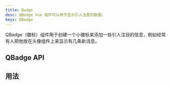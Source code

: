 ```yaml
---
title: Badge
desc: QBadge Vue 组件可以用于显示引人注意的数据。
keys: QBadge
---
```


QBadge（徽标）组件用于创建一个小徽标来添加一些引人注目的信息，例如经常有人把他放在头像组件上来显示有几条新消息。

## QBadge API

<doc-api file="QBadge" />

## 用法

<doc-example title="基础用法" file="QBadge/Basic" />

<doc-example title="对齐方式" file="QBadge/Align" />

<doc-example title="浮动" file="QBadge/Floating" />

<doc-example title="透明度" file="QBadge/Transparent" />

<doc-example title="轮廓样式" file="QBadge/Outline" />

<doc-example title="圆形的" file="QBadge/Rounded" />

<doc-example title="指示器" file="QBadge/Indicators" />
